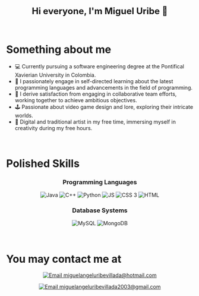 <div align="center">
<h1 align="center" style="font-size: 24px;">Hi everyone, I'm Miguel Uribe</a> 👋</h1>
</div>
<br>


# Something about me
- 💻 Currently pursuing a software engineering degree at the Pontifical Xavierian University in Colombia.
- 🧠 I passionately engage in self-directed learning about the latest programming languages and advancements in the field of programming.
- 🤝 I derive satisfaction from engaging in collaborative team efforts, working together to achieve ambitious objectives.
- 🕹 Passionate about video game design and lore, exploring their intricate worlds.
- 🎨 Digital and traditional artist in my free time, immersing myself in creativity during my free hours.
<br>


# Polished Skills
<div align="center">
  
### Programming Languages
![Java](https://img.shields.io/badge/Java-ED8B00?style=for-the-badge&logo=openjdk&logoColor=white)
![C++](https://img.shields.io/badge/c++-%2300599C.svg?style=for-the-badge&logo=c%2B%2B&logoColor=white)
![Python](https://img.shields.io/badge/Python-14354C?style=for-the-badge&logo=python&logoColor=white)
![JS](https://img.shields.io/badge/JavaScript-F7DF1E?style=for-the-badge&logo=javascript&logoColor=black)
![CSS 3](https://img.shields.io/badge/CSS-264de4?&style=for-the-badge&logo=css3&logoColor=white)
![HTML](https://img.shields.io/badge/HTML5-E34F26?style=for-the-badge&logo=html5&logoColor=white)
### Database Systems
![MySQL](https://img.shields.io/badge/MySQL-005C84?style=for-the-badge&logo=mysql&logoColor=white)
![MongoDB](https://img.shields.io/badge/MongoDB-%234ea94b.svg?style=for-the-badge&logo=mongodb&logoColor=white)
</div>
<br>


# You may contact me at
<div align="center">
  
[![Email miguelangeluribevillada@hotmail.com](https://img.shields.io/badge/Hotmail_miguelangeluribevillada@hotmail.com-0078D4?style=for-the-badge&logo=microsoft-outlook&logoColor=white)](mailto:miguelangeluribevillada@hotmail.com)

[![Email miguelangeluribevillada2003@gmail.com](https://img.shields.io/badge/Gmail_miguelangeluribevillada2003@gmail.com-D14836?style=for-the-badge&logo=gmail&logoColor=white)](mailto:miguelangeluribevillada2003@gmail.com)
</div>
<br>

